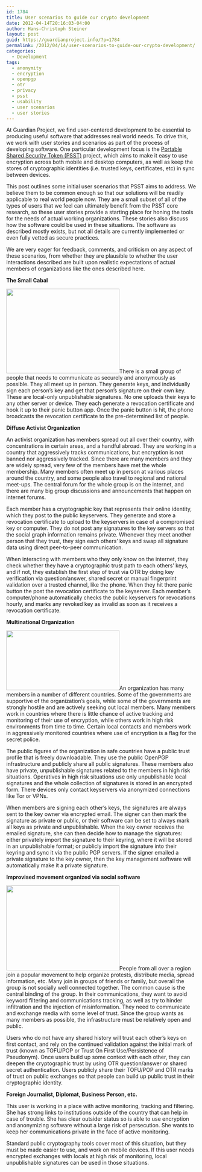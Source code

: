 ```yaml
---
id: 1784
title: User scenarios to guide our crypto development
date: 2012-04-14T20:16:03-04:00
author: Hans-Christoph Steiner
layout: post
guid: https://guardianproject.info/?p=1784
permalink: /2012/04/14/user-scenarios-to-guide-our-crypto-development/
categories:
  - Development
tags:
  - anonymity
  - encryption
  - openpgp
  - otr
  - privacy
  - psst
  - usability
  - user scenarios
  - user stories
---
```

At Guardian Project, we find user-centered development to be essential to producing useful software that addresses real world needs. To drive this, we work with user stories and scenarios as part of the process of developing software. One particular development focus is the <a href="https://guardianproject.info/wiki/PSST" title="Portable Shared Security Token" target="_blank">Portable Shared Security Token (PSST)</a> project, which aims to make it easy to use encryption across both mobile and desktop computers, as well as keep the stores of cryptographic identities (i.e. trusted keys, certificates, etc) in sync between devices.

This post outlines some initial user scenarios that PSST aims to address. We believe them to be common enough so that our solutions will be readily applicable to real world people now. They are a small subset of all of the types of users that we feel can ultimately benefit from the PSST core research, so these user stories provide a starting place for honing the tools for the needs of actual working organizations. These stories also discuss how the software could be used in these situations. The software as described mostly exists, but not all details are currently implemented or even fully vetted as secure practices.

We are very eager for feedback, comments, and criticism on any aspect of these scenarios, from whether they are plausible to whether the user interactions described are built upon realistic expectations of actual members of organizations like the ones described here.

**The Small Cabal**

[<img src="https://guardianproject.info/wp-content/uploads/2012/04/activists-meeting.jpg" alt="" width="300" height="224" class="alignright size-full wp-image-1799" />](https://guardianproject.info/wp-content/uploads/2012/04/activists-meeting.jpg)There is a small group of people that needs to communicate as securely and anonymously as possible. They all meet up in person. They generate keys, and individually sign each person&#8217;s key and get that person&#8217;s signature on their own key. These are local-only unpublishable signatures. No one uploads their keys to any other server or device. They each generate a revocation certificate and hook it up to their panic button app. Once the panic button is hit, the phone broadcasts the revocation certificate to the pre-determined list of people.

**Diffuse Activist Organization**

An activist organization has members spread out all over their country, with concentrations in certain areas, and a handful abroad. They are working in a country that aggressively tracks communications, but encryption is not banned nor aggressively tracked. Since there are many members and they are widely spread, very few of the members have met the whole membership. Many members often meet up in person at various places around the country, and some people also travel to regional and national meet-ups. The central forum for the whole group is on the internet, and there are many big group discussions and announcements that happen on internet forums.

Each member has a cryptographic key that represents their online identity, which they post to the public keyservers. They generate and store a revocation certificate to upload to the keyservers in case of a compromised key or computer. They do not post any signatures to the key servers so that the social graph information remains private. Whenever they meet another person that they trust, they sign each others&#8217; keys and swap all signature data using direct peer-to-peer communication.

When interacting with members who they only know on the internet, they check whether they have a cryptographic trust path to each others&#8217; keys, and if not, they establish the first step of trust via OTR by doing key verification via question/answer, shared secret or manual fingerprint validation over a trusted channel, like the phone. When they hit there panic button the post the revocation certificate to the keyserver. Each member’s computer/phone automatically checks the public keyservers for revocations hourly, and marks any revoked key as invalid as soon as it receives a revocation certificate.

**Multinational Organization**

[<img src="https://guardianproject.info/wp-content/uploads/2012/04/orgmtg.jpg" alt="" width="300" height="158" class="alignleft size-full wp-image-1800" />](https://guardianproject.info/wp-content/uploads/2012/04/orgmtg.jpg)An organization has many members in a number of different countries. Some of the governments are supportive of the organization’s goals, while some of the governments are strongly hostile and are actively seeking out local members. Many members work in countries where there is little chance of active tracking and monitoring of their use of encryption, while others work in high risk environments from time to time. Certain local contacts and members work in aggressively monitored countries where use of encryption is a flag for the secret police.

The public figures of the organization in safe countries have a public trust profile that is freely downloadable. They use the public OpenPGP infrastructure and publicly share all public signatures. These members also have private, unpublishable signatures related to the members in high risk situations. Operatives in high risk situations use only unpublishable local signatures and the whole collection of signatures is stored in an encrypted form. There devices only contact keyservers via anonymized connections like Tor or VPNs.

When members are signing each other’s keys, the signatures are always sent to the key owner via encrypted email. The signer can then mark the signature as private or public, or their software can be set to always mark all keys as private and unpublishable. When the key owner receives the emailed signature, she can then decide how to manage the signatures: either privately import the signature to their keyring, where it will be stored in an unpublishable format; or publicly import the signature into their keyring and sync it via the public PGP servers. If the signer emailed a private signature to the key owner, then the key management software will automatically make it a private signature.

**Improvised movement organized via social software**

[<img src="https://guardianproject.info/wp-content/uploads/2012/04/Tahrir_Square_during_8_February_2011-300x225.jpg" alt="" width="300" height="225" class="alignright size-medium wp-image-1791" srcset="https://guardianproject.info/wp-content/uploads/2012/04/Tahrir_Square_during_8_February_2011-300x225.jpg 300w, https://guardianproject.info/wp-content/uploads/2012/04/Tahrir_Square_during_8_February_2011-1024x768.jpg 1024w, https://guardianproject.info/wp-content/uploads/2012/04/Tahrir_Square_during_8_February_2011.jpg 1600w" sizes="(max-width: 300px) 100vw, 300px" />](http://en.wikipedia.org/wiki/File:Tahrir_Square_during_8_February_2011.jpg)People from all over a region join a popular movement to help organize protests, distribute media, spread information, etc. Many join in groups of friends or family, but overall the group is not socially well connected together. The common cause is the central binding of the group. In their communications, they want to avoid keyword filtering and communications tracking, as well as try to hinder infiltration and the injection of misinformation. They need to communicate and exchange media with some level of trust. Since the group wants as many members as possible, the infrastructure must be relatively open and public. 

Users who do not have any shared history will trust each other’s keys on first contact, and rely on the continued validation against the initial mark of trust (known as TOFU/POP or Trust On First Use/Persistence of Pseudonym). Once users build up some context with each other, they can deepen the cryptographic trust by using OTR question/answer or shared secret authentication. Users publicly share their TOFU/POP and OTR marks of trust on public exchanges so that people can build up public trust in their cryptographic identity.

**Foreign Journalist, Diplomat, Business Person, etc.**

This user is working in a place with active monitoring, tracking and filtering. She has strong links to institutions outside of the country that can help in case of trouble. She has clear outsider status so is able to use encryption and anonymizing software without a large risk of persecution. She wants to keep her communications private in the face of active monitoring.

Standard public cryptography tools cover most of this situation, but they must be made easier to use, and work on mobile devices. If this user needs encrypted exchanges with locals at high risk of monitoring, local unpublishable signatures can be used in those situations.